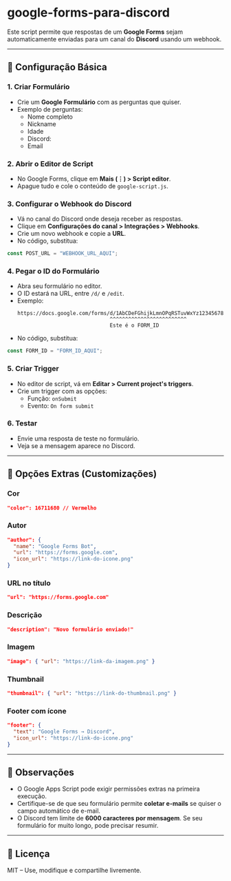 # google-forms-para-discord

Este script permite que respostas de um **Google Forms** sejam automaticamente enviadas para um canal do **Discord** usando um webhook.

---

## 🚀 Configuração Básica

### 1. Criar Formulário
- Crie um **Google Formulário** com as perguntas que quiser.
- Exemplo de perguntas:
  - Nome completo
  - Nickname
  - Idade
  - Discord:
  - Email

### 2. Abrir o Editor de Script
- No Google Forms, clique em **Mais (⋮) > Script editor**.
- Apague tudo e cole o conteúdo de `google-script.js`.

### 3. Configurar o Webhook do Discord
- Vá no canal do Discord onde deseja receber as respostas.
- Clique em **Configurações do canal > Integrações > Webhooks**.
- Crie um novo webhook e copie a **URL**.
- No código, substitua:

```js
const POST_URL = "WEBHOOK_URL_AQUI";
```

### 4. Pegar o ID do Formulário
- Abra seu formulário no editor.
- O ID estará na URL, entre `/d/` e `/edit`.
- Exemplo:
  ```
  https://docs.google.com/forms/d/1AbCDeFGhijkLmnOPqRSTuvWxYz1234567890/edit
                                ^^^^^^^^^^^^^^^^^^^^^^^^^
                                Este é o FORM_ID
  ```
- No código, substitua:

```js
const FORM_ID = "FORM_ID_AQUI";
```

### 5. Criar Trigger
- No editor de script, vá em **Editar > Current project's triggers**.
- Crie um trigger com as opções:
  - Função: `onSubmit`
  - Evento: `On form submit`

### 6. Testar
- Envie uma resposta de teste no formulário.
- Veja se a mensagem aparece no Discord.

---

## 🎨 Opções Extras (Customizações)

### Cor
```json
"color": 16711680 // Vermelho
```

### Autor
```json
"author": {
  "name": "Google Forms Bot",
  "url": "https://forms.google.com",
  "icon_url": "https://link-do-icone.png"
}
```

### URL no título
```json
"url": "https://forms.google.com"
```

### Descrição
```json
"description": "Novo formulário enviado!"
```

### Imagem
```json
"image": { "url": "https://link-da-imagem.png" }
```

### Thumbnail
```json
"thumbnail": { "url": "https://link-do-thumbnail.png" }
```

### Footer com ícone
```json
"footer": {
  "text": "Google Forms → Discord",
  "icon_url": "https://link-do-icone.png"
}
```

---

## 📌 Observações
- O Google Apps Script pode exigir permissões extras na primeira execução.
- Certifique-se de que seu formulário permite **coletar e-mails** se quiser o campo automático de e-mail.
- O Discord tem limite de **6000 caracteres por mensagem**. Se seu formulário for muito longo, pode precisar resumir.

---

## 📜 Licença
MIT – Use, modifique e compartilhe livremente.
